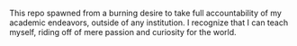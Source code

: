 This repo spawned from a burning desire to take full accountability of my academic endeavors, outside of any institution. I recognize that I can teach myself, riding off of mere passion and curiosity for the world.
